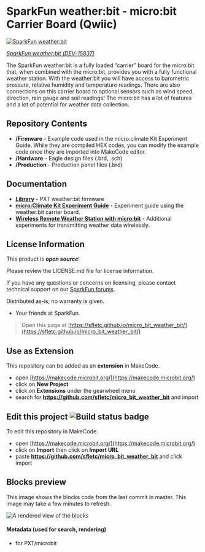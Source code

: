 SparkFun weather:bit - micro:bit Carrier Board (Qwiic)
========================================

[![SparkFun weather:bit](https://cdn.sparkfun.com//assets/parts/1/4/4/6/7/15837-SparkFun_weather-bit_-_micro-bit_Carrier_Board__Qwiic_-01.jpg)](https://www.sparkfun.com/products/15837)

[*SparkFun weather:bit (DEV-15837)*](https://www.sparkfun.com/products/15837)

The SparkFun weather:bit is a fully loaded “carrier” board for the micro:bit that, when combined with the micro:bit, provides you with a fully functional weather station. With the weather:bit you will have access to barometric pressure, relative humidity and temperature readings. There are also connections on this carrier board to optional sensors such as wind speed, direction, rain gauge and soil readings! The micro:bit has a lot of features and a lot of potential for weather data collection.

Repository Contents
-------------------

* **/Firmware** -  Example code used in the micro:climate Kit Experiment Guide. While they are compiled HEX codes, you can modify the example code once they are imported into MakeCode editor.
* **/Hardware** - Eagle design files (.brd, .sch)
* **/Production** - Production panel files (.brd)

Documentation
--------------
* **[Library](https://github.com/sparkfun/pxt-weather-bit)** - PXT weather:bit firmware
* **[micro:Climate Kit Experiment Guide](https://learn.sparkfun.com/tutorials/microclimate-kit-experiment-guide)** - Experiment guide using the weather:bit carrier board.
* **[Wireless Remote Weather Station with micro:bit](https://learn.sparkfun.com/tutorials/wireless-remote-weather-station-with-microbit/)** - Additional experiments for transmitting weather data wirelessly.

License Information
-------------------

This product is _**open source**_! 

Please review the LICENSE.md file for license information. 

If you have any questions or concerns on licensing, please contact technical support on our [SparkFun forums](https://forum.sparkfun.com/viewforum.php?f=152).

Distributed as-is; no warranty is given.

- Your friends at SparkFun.




> Open this page at [https://sfletc.github.io/micro_bit_weather_bit/](https://sfletc.github.io/micro_bit_weather_bit/)

## Use as Extension

This repository can be added as an **extension** in MakeCode.

* open [https://makecode.microbit.org/](https://makecode.microbit.org/)
* click on **New Project**
* click on **Extensions** under the gearwheel menu
* search for **https://github.com/sfletc/micro_bit_weather_bit** and import

## Edit this project ![Build status badge](https://github.com/sfletc/micro_bit_weather_bit/workflows/MakeCode/badge.svg)

To edit this repository in MakeCode.

* open [https://makecode.microbit.org/](https://makecode.microbit.org/)
* click on **Import** then click on **Import URL**
* paste **https://github.com/sfletc/micro_bit_weather_bit** and click import

## Blocks preview

This image shows the blocks code from the last commit in master.
This image may take a few minutes to refresh.

![A rendered view of the blocks](https://github.com/sfletc/micro_bit_weather_bit/raw/master/.github/makecode/blocks.png)

#### Metadata (used for search, rendering)

* for PXT/microbit
<script src="https://makecode.com/gh-pages-embed.js"></script><script>makeCodeRender("{{ site.makecode.home_url }}", "{{ site.github.owner_name }}/{{ site.github.repository_name }}");</script>
